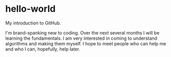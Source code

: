 # hello-world
My introduction to GitHub.

I'm brand-spanking new to coding. 
Over the next several months I will be learning the fundamentals.
I am very interested in coming to understand algorithms and making them myself. 
I hope to meet people who can help me and who I can, hopefully, help later. 
